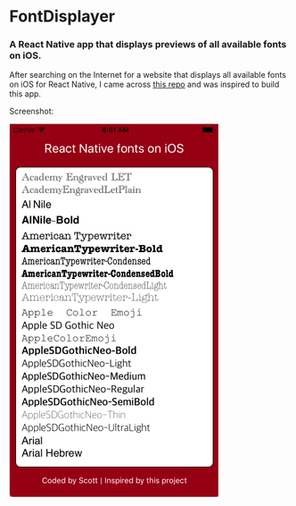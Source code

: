 # FontDisplayer
### A React Native app that displays previews of all available fonts on iOS. 

After searching on the Internet for a website that displays all available fonts on iOS for React Native, I came across [this repo](https://github.com/dabit3/react-native-fonts) and was inspired to build this app.

Screenshot:

![app screenshot](./img/screenshot.png)
